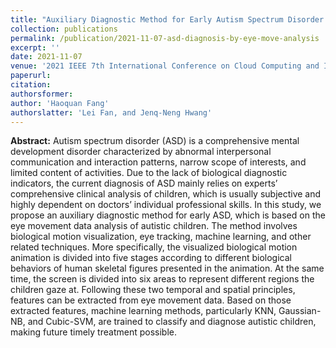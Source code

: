 ```yaml
---
title: "Auxiliary Diagnostic Method for Early Autism Spectrum Disorder Based on Eye Movement Data Analysis"
collection: publications
permalink: /publication/2021-11-07-asd-diagnosis-by-eye-move-analysis
excerpt: ''
date: 2021-11-07
venue: '2021 IEEE 7th International Conference on Cloud Computing and Intelligent Systems (CCIS)'
paperurl: 
citation: 
authorsformer: 
author: 'Haoquan Fang'
authorslatter: 'Lei Fan, and Jenq-Neng Hwang'
---
```


**Abstract:** Autism spectrum disorder (ASD) is a comprehensive mental development disorder characterized by abnormal interpersonal communication and interaction patterns, narrow scope of interests, and limited content of activities. Due to the lack of biological diagnostic indicators, the current diagnosis of ASD mainly relies on experts’ comprehensive clinical analysis of children, which is usually subjective and highly dependent on doctors’ individual professional skills. In this study, we propose an auxiliary diagnostic method for early ASD, which is based on the eye movement data analysis of autistic children. The method involves biological motion visualization, eye tracking, machine learning, and other related techniques. More specifically, the visualized biological motion animation is divided into five stages according to different biological behaviors of human skeletal figures presented in the animation. At the same time, the screen is divided into six areas to represent different regions the children gaze at. Following these two temporal and spatial principles, features can be extracted from eye movement data. Based on those extracted features, machine learning methods, particularly KNN, Gaussian-NB, and Cubic-SVM, are trained to classify and diagnose autistic children, making future timely treatment possible.
